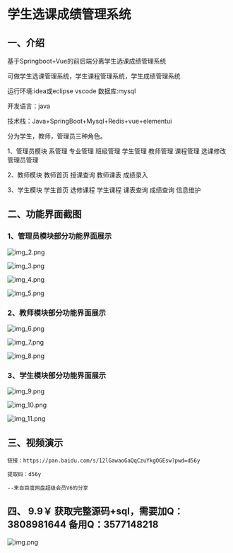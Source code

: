 # 学生选课成绩管理系统

## 一、介绍

基于Springboot+Vue的前后端分离学生选课成绩管理系统

可做学生选课管理系统，学生课程管理系统，学生成绩管理系统

运行环境:idea或eclipse vscode 数据库:mysql

开发语言：java

技术栈：Java+SpringBoot+Mysql+Redis+vue+elementui

分为学生，教师，管理员三种角色。

1、管理员模块
系管理 专业管理 班级管理 学生管理 教师管理 课程管理 选课修改 管理员管理

2、教师模块
教师首页 授课查询 教师课表 成绩录入

3、学生模块
学生首页 选修课程 学生课程 课表查询 成绩查询 信息维护


## 二、功能界面截图


### 1、管理员模块部分功能界面展示

![img_2.png](imgs/img_2.png)

![img_3.png](imgs/img_3.png)

![img_4.png](imgs/img_4.png)

![img_5.png](imgs/img_5.png)

### 2、教师模块部分功能界面展示

![img_6.png](imgs/img_6.png)

![img_7.png](imgs/img_7.png)

![img_8.png](imgs/img_8.png)

### 3、学生模块部分功能界面展示

![img_9.png](imgs/img_9.png)

![img_10.png](imgs/img_10.png)

![img_11.png](imgs/img_11.png)

## 三、视频演示

```
链接：https://pan.baidu.com/s/12lGawaoGaQqCzuYkgOGEsw?pwd=d56y

提取码：d56y

--来自百度网盘超级会员V6的分享
```

## 四、 9.9￥ 获取完整源码+sql，需要加Q：3808981644 备用Q：3577148218

![img.png](img.png)
